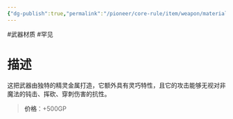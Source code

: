 ```yaml
---
{"dg-publish":true,"permalink":"/pioneer/core-rule/item/weapon/material/b/"}
---
```


#武器材质  #罕见
# 描述
这把武器由独特的精灵金属打造，它额外具有灵巧特性，且它的攻击能够无视对非魔法的钝击、挥砍、穿刺伤害的抗性。

>**价格**：+500GP